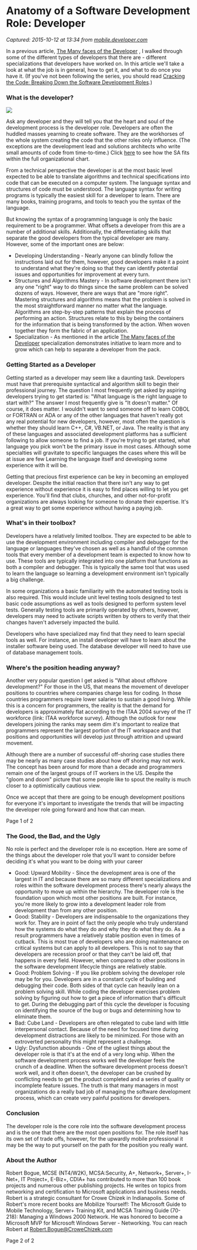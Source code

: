 # Anatomy of a Software Development Role: Developer

_Captured: 2015-10-12 at 13:34 from [mobile.developer.com](http://mobile.developer.com/java/other/article.php/3511566/Anatomy-of-a-Software-Development-Role-Developer.htm)_

In a previous article, [The Many faces of the Developer](http://www.developer.com/design/article.php/3439651) , I walked through some of the different types of developers that there are - different specializations that developers have worked on. In this article we'll take a look at what the job is in general, how to get it, and what to do once you have it. (If you've not been following the series, you should read [Cracking the Code: Breaking Down the Software Development Roles](http://www.developer.com/java/other/article.php/3490871).)

### What is the developer? 

![](http://www.developer.com/img/articles/2005/06/09/Devsnapshot.gif)

Ask any developer and they will tell you that the heart and soul of the development process is the developer role. Developers are often the huddled masses yearning to create software. They are the workhorses of the whole system creating the code that the other roles only influence. (The exceptions are the development lead and solutions architects who write small amounts of code from time-to-time.) Click [here](http://www.developer.com/img/articles/2005/06/09/Fullorgchart.gif) to see how the SA fits within the full organizational chart.

From a technical perspective the developer is at the most basic level expected to be able to translate algorithms and technical specifications into code that can be executed on a computer system. The language syntax and structures of code must be understood. The language syntax for writing programs is typically the easiest skill for a developer to learn. There are many books, training programs, and tools to teach you the syntax of the language.

But knowing the syntax of a programming language is only the basic requirement to be a programmer. What offsets a developer from this are a number of additional skills. Additionally, the differentiating skills that separate the good developers from the typical developer are many. However, some of the important ones are below:

  * Developing Understanding - Nearly anyone can blindly follow the instructions laid out for them, however, good developers make it a point to understand what they're doing so that they can identify potential issues and opportunities for improvement at every turn. 
  * Structures and Algorithms Mastery - In software development there isn't any one "right" way to do things since the same problem can be solved dozens of ways. However, there are ways that are "more right". Mastering structures and algorithms means that the problem is solved in the most straightforward manner no matter what the language. Algorithms are step-by-step patterns that explain the process of performing an action. Structures relate to this by being the containers for the information that is being transformed by the action. When woven together they form the fabric of an application. 
  * Specialization - As mentioned in the article [The Many faces of the Developer](http://www.developer.com/design/article.php/3439651) specialization demonstrates initiative to learn more and to grow which can help to separate a developer from the pack. 

### Getting Started as a Developer

Getting started as a developer may seem like a daunting task. Developers must have that prerequisite syntactical and algorithm skill to begin their professional journey. The question I most frequently get asked by aspiring developers trying to get started is: "What language is the right language to start with?" The answer I most frequently give is "It doesn't matter." Of course, it does matter. I wouldn't want to send someone off to learn COBOL or FORTRAN or ADA or any of the other languages that haven't really got any real potential for new developers, however, most often the question is whether they should learn C++, C#, VB.NET, or Java. The reality is that any of these languages and associated development platforms has a sufficient following to allow someone to find a job. If you're trying to get started, what language you pick won't be the primary issue in most cases. Although some specialties will gravitate to specific languages the cases where this will be at issue are few Learning the language itself and developing some experience with it will be.

Getting that precious first experience can be key in becoming an employed developer. Despite the initial reaction that there isn't any way to get experience without experience it is easy to find places willing to let you get experience. You'll find that clubs, churches, and other not-for-profit organizations are always looking for someone to donate their expertise. It's a great way to get some experience without having a paying job.

### What's in their toolbox? 

Developers have a relatively limited toolbox. They are expected to be able to use the development environment including compiler and debugger for the language or languages they've chosen as well as a handful of the common tools that every member of a development team is expected to know how to use. These tools are typically integrated into one platform that functions as both a compiler and debugger. This is typically the same tool that was used to learn the language so learning a development environment isn't typically a big challenge.

In some organizations a basic familiarity with the automated testing tools is also required. This would include unit level testing tools designed to test basic code assumptions as well as tools designed to perform system level tests. Generally testing tools are primarily operated by others, however, developers may need to activate scripts written by others to verify that their changes haven't adversely impacted the build.

Developers who have specialized may find that they need to learn special tools as well. For instance, an install developer will have to learn about the installer software being used. The database developer will need to have use of database management tools.

### Where's the position heading anyway? 

Another very popular question I get asked is "What about offshore development?" For those in the US, that means the movement of developer positions to countries where companies charge less for coding. In those countries programmers require lower salaries to sustain a good living. While this is a concern for programmers, the reality is that the demand for developers is approximately flat according to the ITAA 2004 survey of the IT workforce (link: ITAA workforce survey). Although the outlook for new developers joining the ranks may seem dim it's important to realize that programmers represent the largest portion of the IT workspace and that positions and opportunities will develop just through attrition and upward movement.

Although there are a number of successful off-shoring case studies there may be nearly as many case studies about how off shoring may not work. The concept has been around for more than a decade and programmers remain one of the largest groups of IT workers in the US. Despite the "gloom and doom" picture that some people like to spout the reality is much closer to a optimistically cautious view.

Once we accept that there are going to be enough development positions for everyone it's important to investigate the trends that will be impacting the developer role going forward and how that can mean.

Page 1 of 2

  


### The Good, the Bad, and the Ugly

No role is perfect and the developer role is no exception. Here are some of the things about the developer role that you'll want to consider before deciding it's what you want to be doing with your career

  * Good: Upward Mobility - Since the development area is one of the largest in IT and because there are so many different specializations and roles within the software development process there's nearly always the opportunity to move up within the hierarchy. The developer role is the foundation upon which most other positions are built. For instance, you're more likely to grow into a development leader role from development than from any other position. 
  * Good: Stability - Developers are indispensable to the organizations they work for. They are in point of fact the only people who truly understand how the systems do what they do and why they do what they do. As a result programmers have a relatively stable position even in times of cutback. This is most true of developers who are doing maintenance on critical systems but can apply to all developers. This is not to say that developers are recession proof or that they can't be laid off, that happens in every field. However, when compared to other positions in the software development lifecycle things are relatively stable. 
  * Good: Problem Solving - If you like problem solving the developer role may be for you. Developers are in a constant cycle of building and debugging their code. Both sides of that cycle can heavily lean on a problem solving skill. While coding the developer exercises problem solving by figuring out how to get a piece of information that's difficult to get. During the debugging part of this cycle the developer is focusing on identifying the source of the bug or bugs and determining how to eliminate them. 
  * Bad: Cube Land - Developers are often relegated to cube land with little interpersonal contact. Because of the need for focused time during development distractions are likely to be minimized. For those with an extroverted personality this might represent a challenge. 
  * Ugly: Dysfunction abounds - One of the ugliest things about the developer role is that it's at the end of a very long whip. When the software development process works well the developer feels the crunch of a deadline. When the software development process doesn't work well, and it often doesn't, the developer can be crushed by conflicting needs to get the product completed and a series of quality or incomplete feature issues. The truth is that many managers in most organizations do a really bad job of managing the software development process, which can create very painful positions for developers. 

### Conclusion

The developer role is the core role into the software development process and is the one that there are the most open positions for. The role itself has its own set of trade offs, however, for the upwardly mobile professional it may be the way to put yourself on the path for the position you really want.

### About the Author

Robert Bogue, MCSE (NT4/W2K), MCSA:Security, A+, Network+, Server+, I-Net+, IT Project+, E-Biz+, CDIA+ has contributed to more than 100 book projects and numerous other publishing projects. He writes on topics from networking and certification to Microsoft applications and business needs. Robert is a strategic consultant for Crowe Chizek in Indianapolis. Some of Robert's more recent books are Mobilize Yourself!: The Microsoft Guide to Mobile Technology, Server+ Training Kit, and MCSA Training Guide (70-218): Managing a Windows 2000 Network. He was honored to become a Microsoft MVP for Microsoft Windows Server - Networking. You can reach Robert at Robert.Bogue@CroweChizek.com

Page 2 of 2
